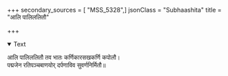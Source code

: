 +++
secondary_sources = [ "MSS_5328",]
jsonClass = "Subhaashita"
title = "आलि पालिललितौ"

+++

<details open><summary>Text</summary>

आलि पालिललितौ तव भातः कर्णिकारसखकर्णि कपोलौ।  
पद्मजेन रतिपञ्चबाणयोर् दर्पणाविव सुवर्णनिर्मितौ॥
</details>

